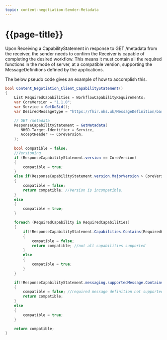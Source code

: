 ```yaml
---
topic: content-negotiation-Sender-Metadata
---
```

# {{page-title}}
Upon Receiving a CapabilityStatement in response to GET /metadata from the receiver, the sender needs to confirm the Receiver is capable of completing the desired workflow. This means it must contain all the required functions in the mode of server, at a compatible version, supporting the MessageDefinitions defined by the applications. 

The below pseudo code gives an example of how to accomplish this.

``` c#
bool Content_Negotiation_Client_CapabilityStatement()
{
    List RequiredCapabilities = WorkflowCapabilityRequirements;
    var CoreVersion = "1.1.0";
	var Service = GetDoSid();
	var DesiredMessagetype = "https://fhir.nhs.uk/MessageDefinition/bars-message-servicerequest-request";

    // GET /metadata
    ResponseCapabilityStatement = GetMetadata(
       NHSD-Target-Identifier = Service, 
       AcceptHeader += CoreVersion;
    );
    
    bool compatible = false;
    //Versioning
    if (ResponseCapabilityStatement.version == CoreVersion)
    {
        compatible = true;
    }
    else if(ResponseCapabilityStatement.version.MajorVersion > CoreVersion.MajorVersion)
    {
        compatible = false;
        return compatible; //Version is incompatible.
    }
    else
    {
        compatible = true;
    }

    foreach (RequiredCapability in RequiredCapabilities)
    {
        if(!ResponseCapabilityStatement.Capabilities.Contains(RequiredCapability))
        {
            compatible = false;
            return compatible; //not all capabilities supported
        }
        else
        {
            compatible = true;
        }        
    }

    if(!ResponseCapabilityStatement.messaging.supportedMessage.Contains(DesiredMessagetype as receiver))
    {
        compatible = false; //required message definition not supported.
        return compatible;
    }
    else
    {
        compatible = true;
    }

    return compatible;
}


```